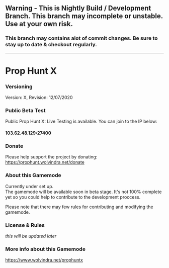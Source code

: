 ## Warning - This is Nightly Build / Development Branch. This branch may incomplete or unstable. Use at your own risk.

### This branch may contains alot of commit changes. Be sure to stay up to date & checkout regularly.

---

# Prop Hunt X

### Versioning
Version: X, Revision: 12/07/2020

### Public Beta Test
Public Prop Hunt X: Live Testing is available. You can join to the IP below:

#### 103.62.48.129:27400

### Donate
Please help support the project by donating:  
https://prophunt.wolvindra.net/donate

### About this Gamemode
Currently under set up.  
The gamemode will be available soon in beta stage. It's not 100% complete yet so you could help to contribute to the development proccess.

Please note that there may few rules for contributing and modifying the gamemode.

### License & Rules
*this will be updated later*

### More info about this Gamemode
https://www.wolvindra.net/prophuntx
